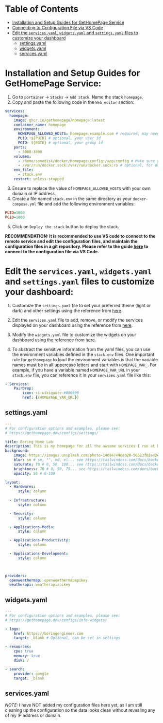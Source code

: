 # Table of Contents
- [Installation and Setup Guides for GetHomePage Service](#installation-and-setup-guides-for-gethomepage-service)
- [Connecting to Configuration File via VS Code](#connecting-to-configuration-file-via-vs-code)
- [Edit the `services.yaml`, `widgets.yaml` and `settings.yaml` files to customize your dashboard](#edit-the-servicesyaml-widgetsyaml-and-settingsyaml-files-to-customize-your-dashboard)
  - [settings.yaml](#settingsyaml)
  - [widgets.yaml](#widgetsyaml)
  - [services.yaml](#servicesyaml)

# Installation and Setup Guides for GetHomePage Service:
1. Go to `portainer` -> `Stacks` -> `Add Stack`. Name the stack `homepage`.
2. Copy and paste the following code in the `Web editor` section:
```yaml
services:
  homepage:
    image: ghcr.io/gethomepage/homepage:latest
    container_name: homepage
    environment:
      HOMEPAGE_ALLOWED_HOSTS: homepage.example.com # required, may need port. See gethomepage.dev/installation/#homepage_allowed_hosts
      PUID: ${PUID} # optional, your user id
      PGID: ${PGID} # optional, your group id
    ports:
      - 3000:3000
    volumes:
      - /home/somedisk/docker/homepage/config:/app/config # Make sure your local config directory exists
      - /var/run/docker.sock:/var/run/docker.sock:ro # optional, for docker integrations
    env_file:
      - stack.env
    restart: unless-stopped
```
3. Ensure to replace the value of `HOMEPAGE_ALLOWED_HOSTS` with your own domain or IP address.
4. Create a file named `stack.env` in the same directory as your `docker-compose.yml` file and add the following environment variables:
```ini
PUID=1000
PGID=1000
```
5. Click on `Deploy the stack` button to deploy the stack.


**RECOMMENDATION: It is recommended to use VS code to connect to the remote service and edit the configuration files, and maintain the configuration files in a git repository. Please refer to the guide [here](connect-remote-using-vscode.md) to connect to the configuration file via VS Code.**


# Edit the `services.yaml`, `widgets.yaml` and `settings.yaml` files to customize your dashboard:

1. Customize the `settings.yaml` file to set your preferred theme (light or dark) and other settings using the reference from [here](https://gethomepage.dev/configs/settings/).

2. Edit the `services.yaml` file to add, remove, or modify the services displayed on your dashboard using the reference from [here](https://gethomepage.dev/configs/services/).

3. Modify the `widgets.yaml` file to customize the widgets on your dashboard using the reference from [here](https://gethomepage.dev/widgets/).

4. To abstract the sensitive information from the yaml files, you can use the environment variables defined in the `stack.env` files. One important rule for `gethomepage` to load the environment variables is that the variable names must be in all uppercase letters and start with `HOMEPAGE_VAR_`. For example, if you have a variable named `HOMEPAGE_VAR_URL` in your `stack.env` file, you can reference it in your `services.yaml` file like this:

```yaml
- Services:
    PairDrop:
        icon: si-wikiquote-#006699
        href: {{HOMEPAGE_VAR_URL}}
```

## settings.yaml

```yaml
---
# For configuration options and examples, please see:
# https://gethomepage.dev/configs/settings/

title: Boring Home Lab
description: This is my homepage for all the awsome services I run at home.
background:
    image: https://images.unsplash.com/photo-1469474968028-56623f02e42e?q=80&w=2674&auto=format&fit=crop&ixlib=rb-4.1.0&ixid=M3wxMjA3fDB8MHxwaG90by1wYWdlfHx8fGVufDB8fHx8fA%3D%3D
    blur: sm # sm, "", md, xl... see https://tailwindcss.com/docs/backdrop-blur
    saturate: 70 # 0, 50, 100... see https://tailwindcss.com/docs/backdrop-saturate
    brightness: 70 # 0, 50, 75... see https://tailwindcss.com/docs/backdrop-brightness
    opacity: 50 # 0-100

layout:
  - Hardwares:
      style: column
  
  - Infrastructure:
      style: column

  - Security:
      style: column

  - Applications-Media:
      style: column

  - Applications-Productivity:
      style: column

  - Applications-Development:
      style: column
  


providers:
  openweathermap: openweathermapapikey
  weatherapi: weatherapiapikey
```

## widgets.yaml
```yaml
---
# For configuration options and examples, please see:
# https://gethomepage.dev/configs/info-widgets/

- logo:
    href: https://boringengineer.com
    target: _blank # Optional, can be set in settings

- resources:
    cpu: true
    memory: true
    disk: /

- search:
    provider: google
    target: _blank
```

## services.yaml

_NOTE:_ I have NOT added my configuration files here yet, as I am still cleaning up the configuration so the data looks clean without revealing any of my IP address or domain.